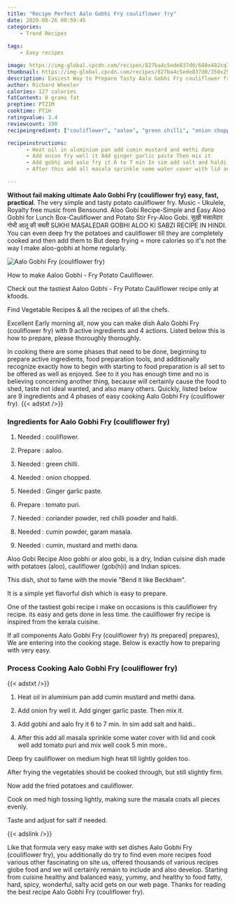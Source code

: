 ```yaml
---
title: "Recipe Perfect Aalo Gobhi Fry couliflower fry"
date: 2020-08-26 08:59:45
categories:
    - Trend Recipes
    
tags:
    - Easy recipes

image: https://img-global.cpcdn.com/recipes/827ba4c5ede837d0/680x482cq70/aalo-gobhi-fry-couliflower-fry-recipe-main-photo.jpg
thumbnail: https://img-global.cpcdn.com/recipes/827ba4c5ede837d0/350x250cq70/aalo-gobhi-fry-couliflower-fry-recipe-main-photo.jpg
description: Easiest Way to Prepare Tasty Aalo Gobhi Fry couliflower fry with 9 ingredients and 4 stages of easy cooking.
author: Richard Wheeler
calories: 127 calories
fatContent: 8 grams fat
preptime: PT21M
cooktime: PT1H
ratingvalue: 3.4
reviewcount: 390
recipeingredient: ["couliflower", "aaloo", "green chilli", "onion chopped", "Ginger garlic paste", "tomato puri", "coriander powder red chilli powder and haldi", "cumin powder garam masala", "cumin mustard and methi dana"]

recipeinstructions: 
      - Heat oil in aluminium pan add cumin mustard and methi dana 
      - Add onion fry well it Add ginger garlic paste Then mix it 
      - Add gobhi and aalo fry it 6 to 7 min In sim add salt and haldi 
      - After this add all masala sprinkle some water cover with lid and cook well add tomato puri and mix well cook 5 min more

---
```




**Without fail making ultimate Aalo Gobhi Fry (couliflower fry) easy, fast, practical**. The very simple and tasty potato cauliflower fry. Music - Ukulele, Royalty free music from Bensound. Aloo Gobi Recipe-Simple and Easy Aloo Gobhi for Lunch Box-Cauliflower and Potato Stir Fry-Aloo Gobi. सुखी मसालेदार गोभी आलू की सब्ज़ी SUKHI MASALEDAR GOBHI ALOO KI SABZI RECIPE IN HINDI. You can even deep fry the potatoes and cauliflower till they are completely cooked and then add them to But deep frying = more calories so it&#39;s not the way I make aloo-gobhi at home regularly.


![Aalo Gobhi Fry (couliflower fry)](https://img-global.cpcdn.com/recipes/827ba4c5ede837d0/680x482cq70/aalo-gobhi-fry-couliflower-fry-recipe-main-photo.jpg "Aalo Gobhi Fry (couliflower fry)")



How to make Aaloo Gobhi - Fry Potato Cauliflower.

Check out the tastiest Aaloo Gobhi - Fry Potato Cauliflower recipe only at kfoods.

Find Vegetable Recipes &amp; all the recipes of all the chefs.


Excellent Early morning all, now you can make dish Aalo Gobhi Fry (couliflower fry) with 9 active ingredients and 4 actions. Listed below this is how to prepare, please thoroughly thoroughly.

In cooking there are some phases that need to be done, beginning to prepare active ingredients, food preparation tools, and additionally recognize exactly how to begin with starting to food preparation is all set to be offered as well as enjoyed. See to it you has enough time and no is believing concerning another thing, because will certainly cause the food to shed, taste not ideal wanted, and also many others. Quickly, listed below are 9 ingredients and 4 phases of easy cooking Aalo Gobhi Fry (couliflower fry).
{{< adstxt />}}

### Ingredients for Aalo Gobhi Fry (couliflower fry)


1. Needed  : couliflower.

1. Prepare  : aaloo.

1. Needed  : green chilli.

1. Needed  : onion chopped.

1. Needed  : Ginger garlic paste.

1. Prepare  : tomato puri.

1. Needed  : coriander powder, red chilli powder and haldi.

1. Needed  : cumin powder, garam masala.

1. Needed  : cumin, mustard and methi dana.


Aloo Gobi Recipe Aloo gobhi or aloo gobi, is a dry, Indian cuisine dish made with potatoes (aloo), cauliflower (gob(h)i) and Indian spices.

This dish, shot to fame with the movie &#34;Bend it like Beckham&#34;.

It is a simple yet flavorful dish which is easy to prepare.

One of the tastiest gobi recipe i make on occasions is this cauliflower fry recipe. its easy and gets done in less time. the cauliflower fry recipe is inspired from the kerala cuisine.


If all components Aalo Gobhi Fry (couliflower fry) its prepared| prepares}, We are entering into the cooking stage. Below is exactly how to preparing with very easy.

### Process Cooking Aalo Gobhi Fry (couliflower fry)

{{< adstxt />}}


1. Heat oil in aluminium pan add cumin mustard and methi dana.



1. Add onion fry well it. Add ginger garlic paste. Then mix it.



1. Add gobhi and aalo fry it 6 to 7 min. In sim add salt and haldi..



1. After this add all masala sprinkle some water cover with lid and cook well add tomato puri and mix well cook 5 min more..




Deep fry cauliflower on medium high heat till lightly golden too.

After frying the vegetables should be cooked through, but still slightly firm.

Now add the fried potatoes and cauliflower.

Cook on med high tossing lightly, making sure the masala coats all pieces evenly.

Taste and adjust for salt if needed.


{{< adslink />}}

Like that formula very easy make with set dishes Aalo Gobhi Fry (couliflower fry), you additionally do try to find even more recipes food various other fascinating on site us, offered thousands of various recipes globe food and we will certainly remain to include and also develop. Starting from cuisine healthy and balanced easy, yummy, and healthy to food fatty, hard, spicy, wonderful, salty acid gets on our web page. Thanks for reading the best recipe Aalo Gobhi Fry (couliflower fry).
